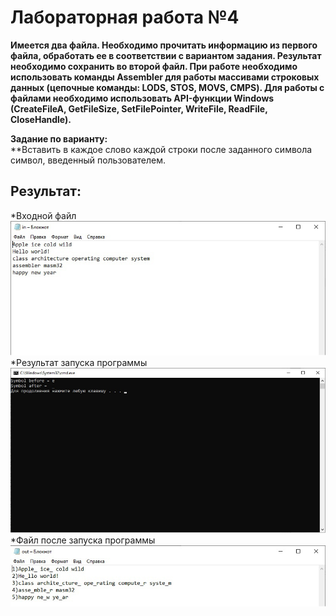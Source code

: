 # Лабораторная работа №4
**Имеется два файла.
Необходимо прочитать информацию из первого файла, обработать ее в соответствии с вариантом задания. Результат необходимо сохранить во второй файл.
При работе необходимо использовать команды Assembler для работы массивами строковых данных (цепочные команды: LODS, STOS, MOVS, CMPS). Для работы с файлами необходимо использовать API-функции Windows (CreateFileA, GetFileSize, SetFilePointer, WriteFile, ReadFile, CloseHandle).**

**Задание по варианту:**<br/>
**Вставить в каждое слово каждой строки после заданного символа символ, введенный пользователем.


## Результат:
*Входной файл
![Пример результата](lab4_res1.png)
*Результат запуска программы
![Пример результата](lab4_res2.png)
*Файл после запуска программы
![Пример результата](lab4_res3.png)
